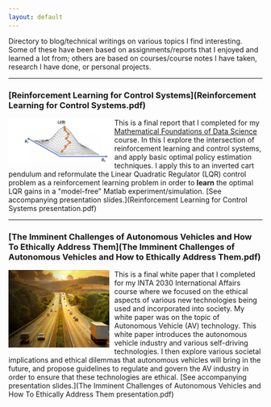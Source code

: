 ```yaml
---
layout: default
---
```


Directory to blog/technical writings on various topics I find interesting. Some of these have been based on assignments/reports that I enjoyed and learned a lot from; others are based on courses/course notes I have taken, research I have done, or personal projects.   

---
### [Reinforcement Learning for Control Systems](Reinforcement Learning  for Control Systems.pdf)
<img style="float:left; width:210px;" src="gradient_ascent.png">

This is a final report that I completed for my [Mathematical Foundations of Data Science](https://mdav.ece.gatech.edu/ece-4803-fall2020/) course. In this I explore the intersection of reinforcement learning and control systems, and apply basic optimal policy estimation techniques. I apply this to an inverted cart pendulum and reformulate the Linear Quadratic Regulator (LQR) control problem as a reinforcement learning problem in order to **learn** the optimal LQR gains in a "model-free" Matlab experiment/simulation. [See accompanying presentation slides.](Reinforcement Learning  for Control Systems presentation.pdf)

---
### [The Imminent Challenges of Autonomous Vehicles and How To Ethically Address Them](The Imminent Challenges of Autonomous Vehicles and How to Ethically Address Them.pdf)
<img style="float:left; width:200px; border-right:10px solid white;" src="av_road.png">

This is a final white paper that I completed for my INTA 2030 International Affairs course where we focused on the ethical aspects of various new technologies being used and incorporated into society. My white paper was on the topic of Autonomous Vehicle (AV) technology. This white paper introduces the autonomous vehicle industry and various self-driving technologies. I then explore various societal implications and ethical dilemmas that autonomous vehicles will bring in the future, and propose guidelines to regulate and govern the AV industry in order to ensure that these technologies are ethical. [See accompanying presentation slides.](The Imminent Challenges of Autonomous Vehicles and How To Ethically Address Them presentation.pdf)

<br/><br/> 
<br/><br/> 